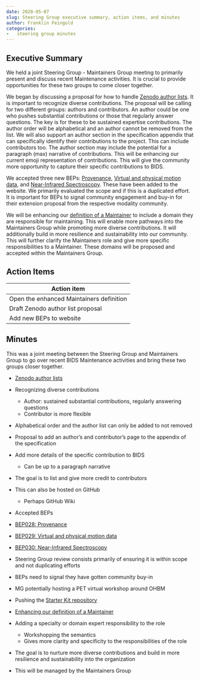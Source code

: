 ```yaml
---
date: 2020-05-07
slug: Steering Group executive summary, action items, and minutes
author: Franklin Feingold
categories:
-   steering group minutes
---
```


<!-- more -->

## Executive Summary

We held a joint Steering Group - Maintainers Group meeting to primarily present and discuss recent Maintenance activities. It is crucial to provide opportunities for these two groups to come closer together.

We began by discussing a proposal for how to handle [Zenodo author lists](https://github.com/bids-standard/bids-specification/issues/66). It is important to recognize diverse contributions. The proposal will be calling for two different groups: authors and contributors. An author could be one who pushes substantial contributions or those that regularly answer questions. The key is for these to be sustained expertise contributions. The author order will be alphabetical and an author cannot be removed from the list. We will also support an author section in the specification appendix that can specifically identify their contributions to the project. This can include contributors too. The author section may include the potential for a paragraph (max) narrative of contributions. This will be enhancing our current emoji representation of contributions. This will give the community more opportunity to capture their specific contributions to BIDS.

We accepted three new BEPs: [Provenance](https://bids.neuroimaging.io/bep028), [Virtual and physical motion data](https://bids.neuroimaging.io/bep029), and [Near-Infrared Spectroscopy](https://bids.neuroimaging.io/bep030). These have been added to the website. We primarily evaluated the scope and if this is a duplicated effort. It is important for BEPs to signal community engagement and buy-in for their extension proposal from the respective modality community.

We will be enhancing our [definition of a Maintainer](https://github.com/bids-standard/bids-specification/pull/467) to include a domain they are responsible for maintaining. This will enable more pathways into the Maintainers Group while promoting more diverse contributions. It will additionally build in more resilience and sustainability into our community. This will further clarify the Maintainers role and give more specific responsibilities to a Maintainer. These domains will be proposed and accepted within the Maintainers Group.

## Action Items

| Action item                              |
| ---------------------------------------- |
| Open the enhanced Maintainers definition |
| Draft Zenodo author list proposal        |
| Add new BEPs to website                  |

## Minutes

This was a joint meeting between the Steering Group and Maintainers Group to go over recent BIDS Maintenance activities and bring these two groups closer together.

-   [Zenodo author lists](https://github.com/bids-standard/bids-specification/issues/66)
-   Recognizing diverse contributions
    -   Author: sustained substantial contributions, regularly answering questions
    -   Contributor is more flexible
-   Alphabetical order and the author list can only be added to not removed
-   Proposal to add an author’s and contributor’s page to the appendix of the specification

-   Add more details of the specific contribution to BIDS
    -   Can be up to a paragraph narrative
-   The goal is to list and give more credit to contributors
-   This can also be hosted on GitHub
    -   Perhaps GitHub Wiki

-   Accepted BEPs

-   [BEP028: Provenance](https://bids.neuroimaging.io/bep028)
-   [BEP029: Virtual and physical motion data](https://bids.neuroimaging.io/bep029)
-   [BEP030: Near-Infrared Spectroscopy](https://bids.neuroimaging.io/bep030)
-   Steering Group review consists primarily of ensuring it is within scope and not duplicating efforts
-   BEPs need to signal they have gotten community buy-in

-   MG potentially hosting a PET virtual workshop around OHBM

-   Pushing the [Starter Kit repository](https://github.com/bids-standard/bids-starter-kit)

-   [Enhancing our definition of a Maintainer](https://github.com/bids-standard/bids-specification/pull/467)
-   Adding a specialty or domain expert responsibility to the role
    -   Workshopping the semantics
    -   Gives more clarity and specificity to the responsibilities of the role
-   The goal is to nurture more diverse contributions and build in more resilience and sustainability into the organization
-   This will be managed by the Maintainers Group
